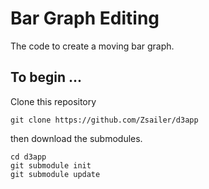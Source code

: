 # Bar Graph Editing

The code to create a moving bar graph.

## To begin ...

Clone this repository
```
git clone https://github.com/Zsailer/d3app
```
then download the submodules.
```
cd d3app
git submodule init
git submodule update
```
